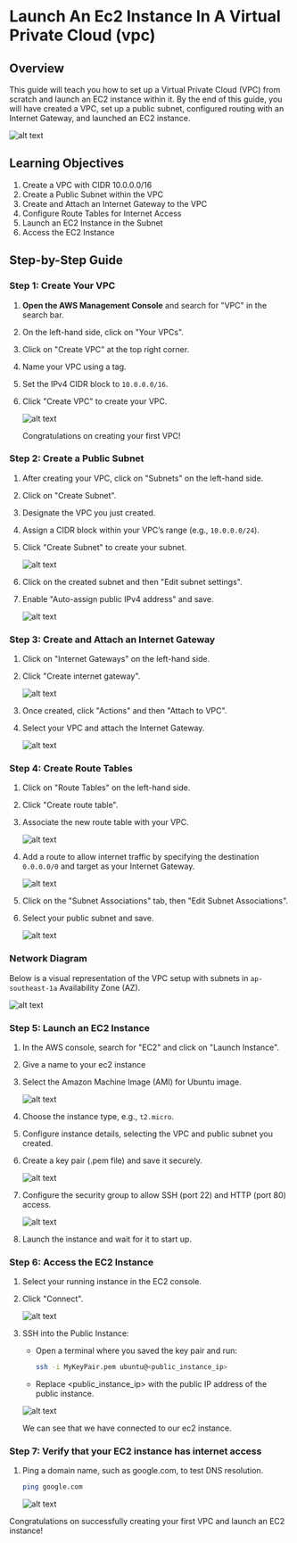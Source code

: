 # Launch An Ec2 Instance In A Virtual Private Cloud (vpc)

## Overview
This guide will teach you how to set up a Virtual Private Cloud (VPC) from scratch and launch an EC2 instance within it. By the end of this guide, you will have created a VPC, set up a public subnet, configured routing with an Internet Gateway, and launched an EC2 instance.

![alt text](./images/lab-01-diagram.png)

## Learning Objectives
1. Create a VPC with CIDR 10.0.0.0/16
2. Create a Public Subnet within the VPC
3. Create and Attach an Internet Gateway to the VPC
4. Configure Route Tables for Internet Access
5. Launch an EC2 Instance in the Subnet
6. Access the EC2 Instance

## Step-by-Step Guide

### Step 1: Create Your VPC
1. **Open the AWS Management Console** and search for "VPC" in the search bar.
2. On the left-hand side, click on "Your VPCs".
3. Click on "Create VPC" at the top right corner.
4. Name your VPC using a tag.
5. Set the IPv4 CIDR block to `10.0.0.0/16`.
6. Click "Create VPC" to create your VPC.
   
   ![alt text](./images/vpc-01.png)

   Congratulations on creating your first VPC!

### Step 2: Create a Public Subnet
1. After creating your VPC, click on "Subnets" on the left-hand side.
2. Click on "Create Subnet".
3. Designate the VPC you just created.
4. Assign a CIDR block within your VPC’s range (e.g., `10.0.0.0/24`).
5. Click "Create Subnet" to create your subnet.

   ![alt text](./images/vpc-02.png)

5. Click on the created subnet and then "Edit subnet settings".
6. Enable "Auto-assign public IPv4 address" and save.

   <!-- ![Enable Auto-assign IPv4](image) -->
   ![alt text](./images/vpc-03.png)

### Step 3: Create and Attach an Internet Gateway
1. Click on "Internet Gateways" on the left-hand side.
2. Click "Create internet gateway".

   <!-- ![Create Internet Gateway](image) -->
   ![alt text](./images/vpc-04.png)

3. Once created, click "Actions" and then "Attach to VPC".
4. Select your VPC and attach the Internet Gateway.

   ![alt text](./images/vpc-05.png)

### Step 4: Create Route Tables
1. Click on "Route Tables" on the left-hand side.
2. Click "Create route table".
3. Associate the new route table with your VPC.

   <!-- ![Create Route Table](image) -->
   ![alt text](./images/vpc-06.png)

4. Add a route to allow internet traffic by specifying the destination `0.0.0.0/0` and target as your Internet Gateway.

   <!-- ![Add Route](image) -->
   ![alt text](./images/vpc-07.png)

5. Click on the "Subnet Associations" tab, then "Edit Subnet Associations".
6. Select your public subnet and save.

   <!-- ![Associate Subnet](image) -->
   ![alt text](./images/vpc-08.png)


### Network Diagram
Below is a visual representation of the VPC setup with subnets in `ap-southeast-1a` Availability Zone (AZ).

   <!-- ![VPC Network Diagram](image) -->
   ![alt text](./images/vpc-09.png)


### Step 5: Launch an EC2 Instance
1. In the AWS console, search for "EC2" and click on "Launch Instance".
2. Give a name to your ec2 instance
3. Select the Amazon Machine Image (AMI) for Ubuntu image.

   ![alt text](./images/vpc-10.png)

3. Choose the instance type, e.g., `t2.micro`.
4. Configure instance details, selecting the VPC and public subnet you created.
5. Create a key pair (.pem file) and save it securely.

   <!-- ![Create Key Pair](image) -->
   ![alt text](./images/vpc-11.png)

6. Configure the security group to allow SSH (port 22) and HTTP (port 80) access.

   ![alt text](./images/vpc-12.png)

7. Launch the instance and wait for it to start up.

### Step 6: Access the EC2 Instance
1. Select your running instance in the EC2 console.
2. Click "Connect".

   <!-- ![Connect to Instance](image) -->
   ![alt text](./images/vpc-13.png)

3. SSH into the Public Instance:
   - Open a terminal where you saved the key pair and run:
     
     ```sh
     ssh -i MyKeyPair.pem ubuntu@<public_instance_ip>
     ```
     
   - Replace <public_instance_ip> with the public IP address of the public instance.

   ![alt text](./images/vpc-14.png)

   We can see that we have connected to our ec2 instance.

### Step 7: Verify that your EC2 instance has internet access

1. Ping a domain name, such as google.com, to test DNS resolution.

   ```sh
   ping google.com
   ```

   ![alt text](./images/vpc-15.png)

Congratulations on successfully creating your first VPC and launch an EC2 instance!
